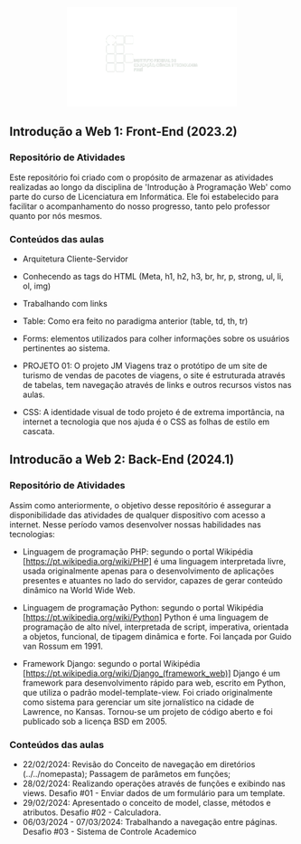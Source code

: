 <div align='center'>
  <img src='projeto-2023-02/assets/img/logo-branca.png' width='300' /> 
</div>

## Introdução a Web 1: Front-End (2023.2)
### Repositório de Atividades

Este repositório foi criado com o propósito de armazenar as atividades realizadas ao longo da disciplina de 'Introdução à Programação Web' como parte do curso de Licenciatura em Informática. Ele foi estabelecido para facilitar o acompanhamento do nosso progresso, tanto pelo professor quanto por nós mesmos.

### Conteúdos das aulas

- Arquitetura Cliente-Servidor

- Conhecendo as tags do HTML (Meta, h1, h2, h3, br, hr, p, strong, ul, li, ol, img)

- Trabalhando com links

- Table: Como era feito no paradigma anterior (table, td, th, tr) 

- Forms: elementos utilizados para colher informações sobre os usuários pertinentes ao sistema.

- PROJETO 01: O projeto JM Viagens traz o protótipo de um site de turismo de vendas de pacotes de viagens, o site é estruturada através de tabelas, tem navegação através de links e outros recursos vistos nas aulas.

- CSS: A identidade visual de todo projeto é de extrema importância, na internet a tecnologia que nos ajuda é o CSS as folhas de estilo em cascata.

## Introducão a Web 2: Back-End (2024.1)
### Repositório de Atividades

Assim como anteriormente, o objetivo desse repositório é assegurar a disponibilidade das atividades de qualquer dispositivo com acesso a internet. Nesse período vamos desenvolver nossas habilidades nas tecnologias:

- Linguagem de programação PHP: segundo o portal Wikipédia [https://pt.wikipedia.org/wiki/PHP] é uma linguagem interpretada livre, usada originalmente apenas para o desenvolvimento de aplicações presentes e atuantes no lado do servidor, capazes de gerar conteúdo dinâmico na World Wide Web.
  
- Linguagem de programação Python: segundo o portal Wikipédia [https://pt.wikipedia.org/wiki/Python] Python é uma linguagem de programação de alto nível, interpretada de script, imperativa, orientada a objetos, funcional, de tipagem dinâmica e forte. Foi lançada por Guido van Rossum em 1991.
  
- Framework Django: segundo o portal Wikipédia [https://pt.wikipedia.org/wiki/Django_(framework_web)] Django é um framework para desenvolvimento rápido para web, escrito em Python, que utiliza o padrão model-template-view. Foi criado originalmente como sistema para gerenciar um site jornalístico na cidade de Lawrence, no Kansas. Tornou-se um projeto de código aberto e foi publicado sob a licença BSD em 2005.

### Conteúdos das aulas

- 22/02/2024: Revisão do Conceito de navegação em diretórios (../../nomepasta); Passagem de parâmetos em funções;
- 28/02/2024: Realizando operações através de funções e exibindo nas views. Desafio #01 - Enviar dados de um formulário para um template.
- 29/02/2024: Apresentado o conceito de model, classe, métodos e atributos. Desafio #02 - Calculadora.
- 06/03/2024 - 07/03/2024: Trabalhando a navegação entre páginas. Desafio #03 - Sistema de Controle Academico
